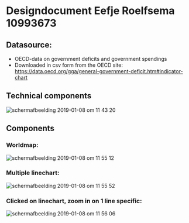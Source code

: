 # Designdocument Eefje Roelfsema 10993673

## Datasource:

- OECD-data on government deficits and government spendings
- Downloaded in csv form from the OECD site: https://data.oecd.org/gga/general-government-deficit.htm#indicator-chart

## Technical components
![schermafbeelding 2019-01-08 om 11 43 20](https://user-images.githubusercontent.com/43995505/50825981-c07d9f80-133a-11e9-95fa-29b869f7206c.png)

## Components
### Worldmap:
![schermafbeelding 2019-01-08 om 11 55 12](https://user-images.githubusercontent.com/43995505/50826746-d12f1500-133c-11e9-934d-712c2cf0b3bd.png)

### Multiple linechart:
![schermafbeelding 2019-01-08 om 11 55 52](https://user-images.githubusercontent.com/43995505/50826747-d12f1500-133c-11e9-9bc1-d15c0df54909.png)

### Clicked on linechart, zoom in on 1 line specific:
![schermafbeelding 2019-01-08 om 11 56 06](https://user-images.githubusercontent.com/43995505/50826748-d12f1500-133c-11e9-84cf-7c29a2c09f10.png)
